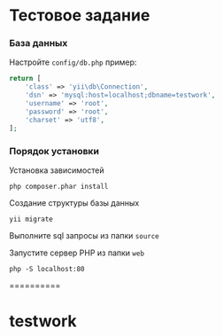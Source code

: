 Тестовое задание
================

### База данных

Настройте `config/db.php` пример:

```php
return [
    'class' => 'yii\db\Connection',
    'dsn' => 'mysql:host=localhost;dbname=testwork',
    'username' => 'root',
    'password' => 'root',
    'charset' => 'utf8',
];
```

### Порядок установки

Установка зависимостей

~~~
php composer.phar install
~~~

Создание структуры базы данных

~~~
yii migrate
~~~

Выполните sql запросы из папки `source`

Запустите сервер PHP из папки `web`

~~~
php -S localhost:80
~~~

==========
# testwork
